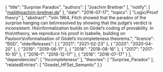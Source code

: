 {
    "title": "Surprise Paradox",
    "authors": [
        "Joachim Breitner"
    ],
    "notify": [
        "mail@joachim-breitner.de"
    ],
    "date": "2016-07-17",
    "topics": [
        "Logic/Proof theory"
    ],
    "abstract": "\nIn 1964, Fitch showed that the paradox of the surprise hanging can be\nresolved by showing that the judge’s verdict is inconsistent. His\nformalization builds on Gödel’s coding of provability.  In this\ntheory, we reproduce his proof in Isabelle, building on Paulson’s\nformalisation of Gödel’s incompleteness theorems.",
    "licence": "BSD",
    "olderReleases": [
        {
            "2021": "2021-02-23"
        },
        {
            "2020": "2020-04-20"
        },
        {
            "2019": "2019-06-11"
        },
        {
            "2018": "2018-08-16"
        },
        {
            "2017": "2017-10-10"
        },
        {
            "2016-1": "2016-12-17"
        },
        {
            "2016": "2016-07-17"
        }
    ],
    "dependencies": [
        "Incompleteness"
    ],
    "theories": [
        "Surprise_Paradox"
    ],
    "relatedEntries": [
        "Goedel_HFSet_Semantic"
    ]
}